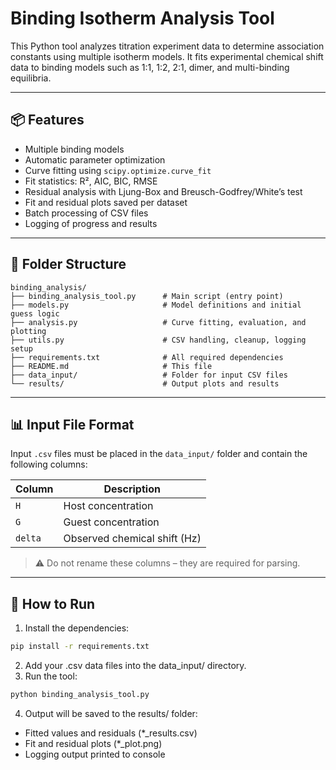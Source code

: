 # Binding Isotherm Analysis Tool

This Python tool analyzes titration experiment data to determine association constants using multiple isotherm models. It fits experimental chemical shift data to binding models such as 1:1, 1:2, 2:1, dimer, and multi-binding equilibria.

---

## 📦 Features

- Multiple binding models
- Automatic parameter optimization
- Curve fitting using `scipy.optimize.curve_fit`
- Fit statistics: R², AIC, BIC, RMSE
- Residual analysis with Ljung-Box and Breusch-Godfrey/White’s test
- Fit and residual plots saved per dataset
- Batch processing of CSV files
- Logging of progress and results

---

## 📁 Folder Structure

```
binding_analysis/ 
├── binding_analysis_tool.py      # Main script (entry point) 
├── models.py                     # Model definitions and initial guess logic 
├── analysis.py                   # Curve fitting, evaluation, and plotting 
├── utils.py                      # CSV handling, cleanup, logging setup 
├── requirements.txt              # All required dependencies 
├── README.md                     # This file 
├── data_input/                   # Folder for input CSV files 
└── results/                      # Output plots and results
```
---

## 📊 Input File Format

Input `.csv` files must be placed in the `data_input/` folder and contain the following columns:

| Column | Description                      |
|--------|----------------------------------|
| `H`    | Host concentration               |
| `G`    | Guest concentration              |
| `delta`| Observed chemical shift (Hz)     |

> ⚠️ Do not rename these columns – they are required for parsing.

---

## 🚀 How to Run

1. Install the dependencies:

```bash
pip install -r requirements.txt
```
2. Add your .csv data files into the data_input/ directory.
3. Run the tool:
```bash
python binding_analysis_tool.py
```
4. Output will be saved to the results/ folder:
- Fitted values and residuals (*_results.csv)
- Fit and residual plots (*_plot.png)
- Logging output printed to console
